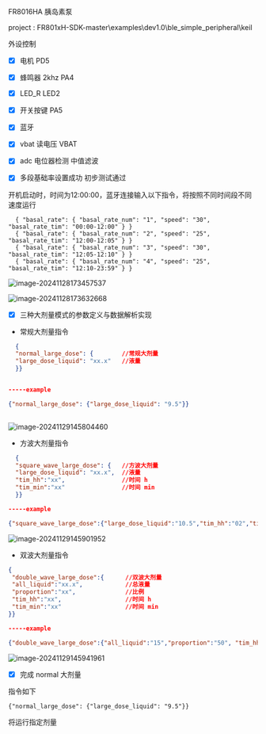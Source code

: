 FR8016HA  胰岛素泵

project :  FR801xH-SDK-master\examples\dev1.0\ble_simple_peripheral\keil





外设控制

- [x] 电机     PD5   

- [x] 蜂鸣器 2khz   PA4

- [x] LED_R     LED2

- [x] 开关按键   PA5

- [x] 蓝牙

- [x] vbat 读电压   VBAT

- [x] adc 电位器检测 中值滤波








- [x] 多段基础率设置成功 初步测试通过

开机启动时，时间为12:00:00，蓝牙连接输入以下指令，将按照不同时间段不同速度运行

```
  { "basal_rate": { "basal_rate_num": "1", "speed": "30", "basal_rate_tim": "00:00-12:00" } } 
  { "basal_rate": { "basal_rate_num": "2", "speed": "25", "basal_rate_tim": "12:00-12:05" } } 
  { "basal_rate": { "basal_rate_num": "3", "speed": "30", "basal_rate_tim": "12:05-12:10" } } 
  { "basal_rate": { "basal_rate_num": "4", "speed": "25", "basal_rate_tim": "12:10-23:59" } } 
```

 



![image-20241128173457537](https://newbie-typora.oss-cn-shenzhen.aliyuncs.com/zhongke/image-20241128173457537.png)

![image-20241128173632668](https://newbie-typora.oss-cn-shenzhen.aliyuncs.com/zhongke/image-20241128173632668.png)



- [x] 三种大剂量模式的参数定义与数据解析实现

- 常规大剂量指令

```json
  { 
  "normal_large_dose": {        //常规大剂量
  "large_dose_liquid": "xx.x"   //液量
  }} 


-----example

{"normal_large_dose": {"large_dose_liquid": "9.5"}} 
 
```

![image-20241129145804460](https://newbie-typora.oss-cn-shenzhen.aliyuncs.com/zhongke/image-20241129145804460.png)





- 方波大剂量指令

```json
  { 
  "square_wave_large_dose": {   //方波大剂量 
  "large_dose_liquid": "xx.x",  //液量
  "tim_hh":"xx",                //时间 h
  "tim_min":"xx"                //时间 min
  }}  

-----example

{"square_wave_large_dose":{"large_dose_liquid":"10.5","tim_hh":"02","tim_min":"30"}}  

```

![image-20241129145901952](https://newbie-typora.oss-cn-shenzhen.aliyuncs.com/zhongke/image-20241129145901952.png)



- 双波大剂量指令

```json
{
 "double_wave_large_dose":{      //双波大剂量
 "all_liquid":"xx.x",            //总液量
 "proportion":"xx",              //比例
 "tim_hh":"xx",                  //时间 h
 "tim_min":"xx"                  //时间 min 
}}

-----example

{"double_wave_large_dose":{"all_liquid":"15","proportion":"50", "tim_hh":"1", "tim_min":"10"}}  

```

![image-20241129145941961](https://newbie-typora.oss-cn-shenzhen.aliyuncs.com/zhongke/image-20241129145941961.png)





- [x] 完成 normal 大剂量

指令如下

```
{"normal_large_dose": {"large_dose_liquid": "9.5"}}   
```

将运行指定剂量
